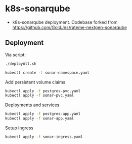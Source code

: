 # k8s-sonarqube

* k8s-sonarqube deployment. Codebase forked from https://github.com/GoldJns/rateme-nextgen-sonarqube


## Deployment

Via script:
```sh
./deployAll.sh
```

```sh
kubectl create -f sonar-namespace.yaml
```

Add persistent volume claims
```sh
kubectl apply -f postgres-pvc.yaml
kubectl apply -f sonar-pvc.yaml
```

Deployments and services
```sh
kubectl apply -f postgres-app.yaml
kubectl apply -f sonar-app.yaml
```

Setup ingress
```sh
kubectl apply -f sonar-ingress.yaml
```
